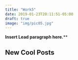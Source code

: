 ```yaml
---
title: "Work5"
date: 2019-01-23T20:11:51-05:00
draft: true
image: "img/pic05.jpg"
---
```


**Insert Lead paragraph here.****

## New Cool Posts

